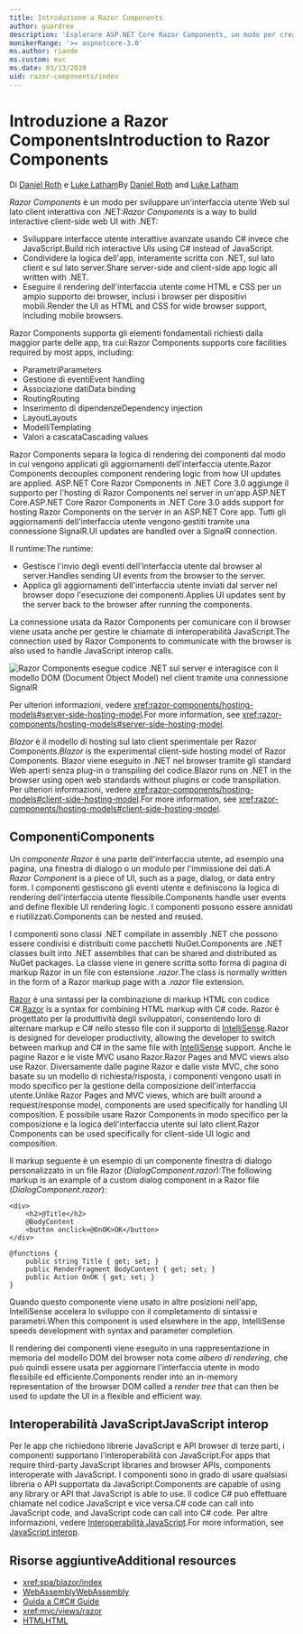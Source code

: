 ```yaml
---
title: Introduzione a Razor Components
author: guardrex
description: 'Esplorare ASP.NET Core Razor Components, un modo per creare un''interfaccia utente Web sul lato client interattiva con .NET in un''app ASP.NET Core.'
monikerRange: '>= aspnetcore-3.0'
ms.author: riande
ms.custom: mvc
ms.date: 03/13/2019
uid: razor-components/index
---
```

# <a name="introduction-to-razor-components"></a><span data-ttu-id="eb2f0-103">Introduzione a Razor Components</span><span class="sxs-lookup"><span data-stu-id="eb2f0-103">Introduction to Razor Components</span></span>

<span data-ttu-id="eb2f0-104">Di [Daniel Roth](https://github.com/danroth27) e [Luke Latham](https://github.com/guardrex)</span><span class="sxs-lookup"><span data-stu-id="eb2f0-104">By [Daniel Roth](https://github.com/danroth27) and [Luke Latham](https://github.com/guardrex)</span></span>

<span data-ttu-id="eb2f0-105">*Razor Components* è un modo per sviluppare un'interfaccia utente Web sul lato client interattiva con .NET:</span><span class="sxs-lookup"><span data-stu-id="eb2f0-105">*Razor Components* is a way to build interactive client-side web UI with .NET:</span></span>

* <span data-ttu-id="eb2f0-106">Sviluppare interfacce utente interattive avanzate usando C# invece che JavaScript.</span><span class="sxs-lookup"><span data-stu-id="eb2f0-106">Build rich interactive UIs using C# instead of JavaScript.</span></span>
* <span data-ttu-id="eb2f0-107">Condividere la logica dell'app, interamente scritta con .NET, sul lato client e sul lato server.</span><span class="sxs-lookup"><span data-stu-id="eb2f0-107">Share server-side and client-side app logic all written with .NET.</span></span>
* <span data-ttu-id="eb2f0-108">Eseguire il rendering dell'interfaccia utente come HTML e CSS per un ampio supporto dei browser, inclusi i browser per dispositivi mobili.</span><span class="sxs-lookup"><span data-stu-id="eb2f0-108">Render the UI as HTML and CSS for wide browser support, including mobile browsers.</span></span>

<span data-ttu-id="eb2f0-109">Razor Components supporta gli elementi fondamentali richiesti dalla maggior parte delle app, tra cui:</span><span class="sxs-lookup"><span data-stu-id="eb2f0-109">Razor Components supports core facilities required by most apps, including:</span></span>

* <span data-ttu-id="eb2f0-110">Parametri</span><span class="sxs-lookup"><span data-stu-id="eb2f0-110">Parameters</span></span>
* <span data-ttu-id="eb2f0-111">Gestione di eventi</span><span class="sxs-lookup"><span data-stu-id="eb2f0-111">Event handling</span></span>
* <span data-ttu-id="eb2f0-112">Associazione dati</span><span class="sxs-lookup"><span data-stu-id="eb2f0-112">Data binding</span></span>
* <span data-ttu-id="eb2f0-113">Routing</span><span class="sxs-lookup"><span data-stu-id="eb2f0-113">Routing</span></span>
* <span data-ttu-id="eb2f0-114">Inserimento di dipendenze</span><span class="sxs-lookup"><span data-stu-id="eb2f0-114">Dependency injection</span></span>
* <span data-ttu-id="eb2f0-115">Layout</span><span class="sxs-lookup"><span data-stu-id="eb2f0-115">Layouts</span></span>
* <span data-ttu-id="eb2f0-116">Modelli</span><span class="sxs-lookup"><span data-stu-id="eb2f0-116">Templating</span></span>
* <span data-ttu-id="eb2f0-117">Valori a cascata</span><span class="sxs-lookup"><span data-stu-id="eb2f0-117">Cascading values</span></span>

<span data-ttu-id="eb2f0-118">Razor Components separa la logica di rendering dei componenti dal modo in cui vengono applicati gli aggiornamenti dell'interfaccia utente.</span><span class="sxs-lookup"><span data-stu-id="eb2f0-118">Razor Components decouples component rendering logic from how UI updates are applied.</span></span> <span data-ttu-id="eb2f0-119">ASP.NET Core Razor Components in .NET Core 3.0 aggiunge il supporto per l'hosting di Razor Components nel server in un'app ASP.NET Core.</span><span class="sxs-lookup"><span data-stu-id="eb2f0-119">ASP.NET Core Razor Components in .NET Core 3.0 adds support for hosting Razor Components on the server in an ASP.NET Core app.</span></span> <span data-ttu-id="eb2f0-120">Tutti gli aggiornamenti dell'interfaccia utente vengono gestiti tramite una connessione SignalR.</span><span class="sxs-lookup"><span data-stu-id="eb2f0-120">UI updates are handled over a SignalR connection.</span></span>

<span data-ttu-id="eb2f0-121">Il runtime:</span><span class="sxs-lookup"><span data-stu-id="eb2f0-121">The runtime:</span></span>

* <span data-ttu-id="eb2f0-122">Gestisce l'invio degli eventi dell'interfaccia utente dal browser al server.</span><span class="sxs-lookup"><span data-stu-id="eb2f0-122">Handles sending UI events from the browser to the server.</span></span>
* <span data-ttu-id="eb2f0-123">Applica gli aggiornamenti dell'interfaccia utente inviati dal server nel browser dopo l'esecuzione dei componenti.</span><span class="sxs-lookup"><span data-stu-id="eb2f0-123">Applies UI updates sent by the server back to the browser after running the components.</span></span>

<span data-ttu-id="eb2f0-124">La connessione usata da Razor Components per comunicare con il browser viene usata anche per gestire le chiamate di interoperabilità JavaScript.</span><span class="sxs-lookup"><span data-stu-id="eb2f0-124">The connection used by Razor Components to communicate with the browser is also used to handle JavaScript interop calls.</span></span>

![Razor Components esegue codice .NET sul server e interagisce con il modello DOM (Document Object Model) nel client tramite una connessione SignalR](index/_static/aspnet-core-razor-components.png)

<span data-ttu-id="eb2f0-126">Per ulteriori informazioni, vedere <xref:razor-components/hosting-models#server-side-hosting-model>.</span><span class="sxs-lookup"><span data-stu-id="eb2f0-126">For more information, see <xref:razor-components/hosting-models#server-side-hosting-model>.</span></span>

<span data-ttu-id="eb2f0-127">*Blazor* è il modello di hosting sul lato client sperimentale per Razor Components.</span><span class="sxs-lookup"><span data-stu-id="eb2f0-127">*Blazor* is the experimental client-side hosting model of Razor Components.</span></span> <span data-ttu-id="eb2f0-128">Blazor viene eseguito in .NET nel browser tramite gli standard Web aperti senza plug-in o transpiling del codice.</span><span class="sxs-lookup"><span data-stu-id="eb2f0-128">Blazor runs on .NET in the browser using open web standards without plugins or code transpilation.</span></span> <span data-ttu-id="eb2f0-129">Per ulteriori informazioni, vedere <xref:razor-components/hosting-models#client-side-hosting-model>.</span><span class="sxs-lookup"><span data-stu-id="eb2f0-129">For more information, see <xref:razor-components/hosting-models#client-side-hosting-model>.</span></span>

## <a name="components"></a><span data-ttu-id="eb2f0-130">Componenti</span><span class="sxs-lookup"><span data-stu-id="eb2f0-130">Components</span></span>

<span data-ttu-id="eb2f0-131">Un *componente Razor* è una parte dell'interfaccia utente, ad esempio una pagina, una finestra di dialogo o un modulo per l'immissione dei dati.</span><span class="sxs-lookup"><span data-stu-id="eb2f0-131">A *Razor Component* is a piece of UI, such as a page, dialog, or data entry form.</span></span> <span data-ttu-id="eb2f0-132">I componenti gestiscono gli eventi utente e definiscono la logica di rendering dell'interfaccia utente flessibile.</span><span class="sxs-lookup"><span data-stu-id="eb2f0-132">Components handle user events and define flexible UI rendering logic.</span></span> <span data-ttu-id="eb2f0-133">I componenti possono essere annidati e riutilizzati.</span><span class="sxs-lookup"><span data-stu-id="eb2f0-133">Components can be nested and reused.</span></span>

<span data-ttu-id="eb2f0-134">I componenti sono classi .NET compilate in assembly .NET che possono essere condivisi e distribuiti come pacchetti NuGet.</span><span class="sxs-lookup"><span data-stu-id="eb2f0-134">Components are .NET classes built into .NET assemblies that can be shared and distributed as NuGet packages.</span></span> <span data-ttu-id="eb2f0-135">La classe viene in genere scritta sotto forma di pagina di markup Razor in un file con estensione *.razor*.</span><span class="sxs-lookup"><span data-stu-id="eb2f0-135">The class is normally written in the form of a Razor markup page with a *.razor* file extension.</span></span>

<span data-ttu-id="eb2f0-136">[Razor](xref:mvc/views/razor) è una sintassi per la combinazione di markup HTML con codice C#.</span><span class="sxs-lookup"><span data-stu-id="eb2f0-136">[Razor](xref:mvc/views/razor) is a syntax for combining HTML markup with C# code.</span></span> <span data-ttu-id="eb2f0-137">Razor è progettato per la produttività degli sviluppatori, consentendo loro di alternare markup e C# nello stesso file con il supporto di [IntelliSense](/visualstudio/ide/using-intellisense).</span><span class="sxs-lookup"><span data-stu-id="eb2f0-137">Razor is designed for developer productivity, allowing the developer to switch between markup and C# in the same file with [IntelliSense](/visualstudio/ide/using-intellisense) support.</span></span> <span data-ttu-id="eb2f0-138">Anche le pagine Razor e le viste MVC usano Razor.</span><span class="sxs-lookup"><span data-stu-id="eb2f0-138">Razor Pages and MVC views also use Razor.</span></span> <span data-ttu-id="eb2f0-139">Diversamente dalle pagine Razor e dalle viste MVC, che sono basate su un modello di richiesta/risposta, i componenti vengono usati in modo specifico per la gestione della composizione dell'interfaccia utente.</span><span class="sxs-lookup"><span data-stu-id="eb2f0-139">Unlike Razor Pages and MVC views, which are built around a request/response model, components are used specifically for handling UI composition.</span></span> <span data-ttu-id="eb2f0-140">È possibile usare Razor Components in modo specifico per la composizione e la logica dell'interfaccia utente sul lato client.</span><span class="sxs-lookup"><span data-stu-id="eb2f0-140">Razor Components can be used specifically for client-side UI logic and composition.</span></span>

<span data-ttu-id="eb2f0-141">Il markup seguente è un esempio di un componente finestra di dialogo personalizzato in un file Razor (*DialogComponent.razor*):</span><span class="sxs-lookup"><span data-stu-id="eb2f0-141">The following markup is an example of a custom dialog component in a Razor file (*DialogComponent.razor*):</span></span>

```cshtml
<div>
    <h2>@Title</h2>
    @BodyContent
    <button onclick=@OnOK>OK</button>
</div>

@functions {
    public string Title { get; set; }
    public RenderFragment BodyContent { get; set; }
    public Action OnOK { get; set; }
}
```

<span data-ttu-id="eb2f0-142">Quando questo componente viene usato in altre posizioni nell'app, IntelliSense accelera lo sviluppo con il completamento di sintassi e parametri.</span><span class="sxs-lookup"><span data-stu-id="eb2f0-142">When this component is used elsewhere in the app, IntelliSense speeds development with syntax and parameter completion.</span></span>

<span data-ttu-id="eb2f0-143">Il rendering dei componenti viene eseguito in una rappresentazione in memoria del modello DOM del browser nota come *albero di rendering*, che può quindi essere usata per aggiornare l'interfaccia utente in modo flessibile ed efficiente.</span><span class="sxs-lookup"><span data-stu-id="eb2f0-143">Components render into an in-memory representation of the browser DOM called a *render tree* that can then be used to update the UI in a flexible and efficient way.</span></span>

## <a name="javascript-interop"></a><span data-ttu-id="eb2f0-144">Interoperabilità JavaScript</span><span class="sxs-lookup"><span data-stu-id="eb2f0-144">JavaScript interop</span></span>

<span data-ttu-id="eb2f0-145">Per le app che richiedono librerie JavaScript e API browser di terze parti, i componenti supportano l'interoperabilità con JavaScript.</span><span class="sxs-lookup"><span data-stu-id="eb2f0-145">For apps that require third-party JavaScript libraries and browser APIs, components interoperate with JavaScript.</span></span> <span data-ttu-id="eb2f0-146">I componenti sono in grado di usare qualsiasi libreria o API supportata da JavaScript.</span><span class="sxs-lookup"><span data-stu-id="eb2f0-146">Components are capable of using any library or API that JavaScript is able to use.</span></span> <span data-ttu-id="eb2f0-147">Il codice C# può effettuare chiamate nel codice JavaScript e vice versa.</span><span class="sxs-lookup"><span data-stu-id="eb2f0-147">C# code can call into JavaScript code, and JavaScript code can call into C# code.</span></span> <span data-ttu-id="eb2f0-148">Per altre informazioni, vedere [Interoperabilità JavaScript](xref:razor-components/javascript-interop).</span><span class="sxs-lookup"><span data-stu-id="eb2f0-148">For more information, see [JavaScript interop](xref:razor-components/javascript-interop).</span></span>

## <a name="additional-resources"></a><span data-ttu-id="eb2f0-149">Risorse aggiuntive</span><span class="sxs-lookup"><span data-stu-id="eb2f0-149">Additional resources</span></span>

* <xref:spa/blazor/index>
* [<span data-ttu-id="eb2f0-150">WebAssembly</span><span class="sxs-lookup"><span data-stu-id="eb2f0-150">WebAssembly</span></span>](http://webassembly.org/)
* [<span data-ttu-id="eb2f0-151">Guida a C#</span><span class="sxs-lookup"><span data-stu-id="eb2f0-151">C# Guide</span></span>](/dotnet/csharp/)
* <xref:mvc/views/razor>
* [<span data-ttu-id="eb2f0-152">HTML</span><span class="sxs-lookup"><span data-stu-id="eb2f0-152">HTML</span></span>](https://www.w3.org/html/)
